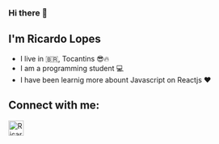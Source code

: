 ### Hi there 👋
## I'm Ricardo Lopes
- I live in 🇧🇷, Tocantins 😎🔥
- I am a programming student 💻
- I have been learnig more abount Javascript on Reactjs ❤️

## Connect with me:

<a href="https://www.linkedin.com/in/ricardo-lopes-tomaz-21b775217/" target="_blank">
  <img aling="center" alt="Ricardo-linkedin" height="30" width="30" src="https://cdn-icons-png.flaticon.com/512/1384/1384046.png"
  style="max-width:100%;">
</a>

<!--
**RicardoLTz/RicardoLTz** is a ✨ _special_ ✨ repository because its `README.md` (this file) appears on your GitHub profile.

Here are some ideas to get you started:

- 🔭 I’m currently working on ...
- 🌱 I’m currently learning ...
- 👯 I’m looking to collaborate on ...
- 🤔 I’m looking for help with ...
- 💬 Ask me about ...
- 📫 How to reach me: ...
- 😄 Pronouns: ...
- ⚡ Fun fact: ...
-->
